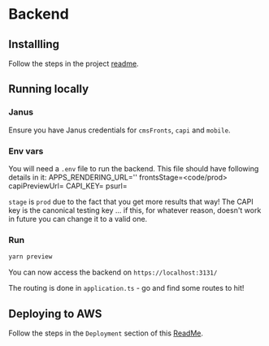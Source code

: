 # Backend

## Installling

Follow the steps in the project [readme](https://github.com/guardian/editions/blob/master/README.md).

## Running locally

### Janus

Ensure you have Janus credentials for `cmsFronts`, `capi` and `mobile`.

### Env vars

You will need a `.env` file to run the backend. This file should have following details in it:
APPS_RENDERING_URL='<apps rendering url>'
frontsStage=<code/prod>
capiPreviewUrl=<capi preview url>
CAPI_KEY=<a capi key>
psurl=<preview printsent url>

`stage` is `prod` due to the fact that you get more results that way! The CAPI key is the canonical testing key ... if this, for whatever reason, doesn't work in future you can change it to a valid one.

### Run

```bash
yarn preview
```

You can now access the backend on `https://localhost:3131/`

The routing is done in `application.ts` - go and find some routes to hit!

## Deploying to AWS

Follow the steps in the `Deployment` section of this [ReadMe](https://github.com/guardian/editions/blob/master/README.md).

